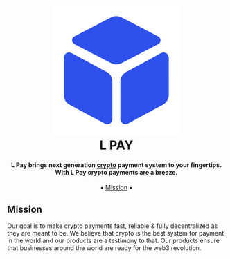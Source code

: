 <h1 align="center">
  <br>
  <a href="https://github.com/L-PAY"><img src="https://github.com/masxxiii/resources/blob/main/logo/block.png?raw=true" alt="L-PAY" width="300"></a>
  <br>
  L PAY
  <br>
</h1>

<h4 align="center">L Pay brings next generation <a href="https://en.wikipedia.org/wiki/Cryptocurrency">crypto</a> payment system to your fingertips. With L Pay crypto payments are a breeze.</h4>

<p align="center">
  • <a href="#mission">Mission</a> •
</p>

## Mission

Our goal is to make crypto payments fast, reliable & fully decentralized as they are meant to be. We believe that crypto is the best system for payment in the world 
and our products are a testimony to that. Our products ensure that businesses around the world are ready for the web3 revolution.
